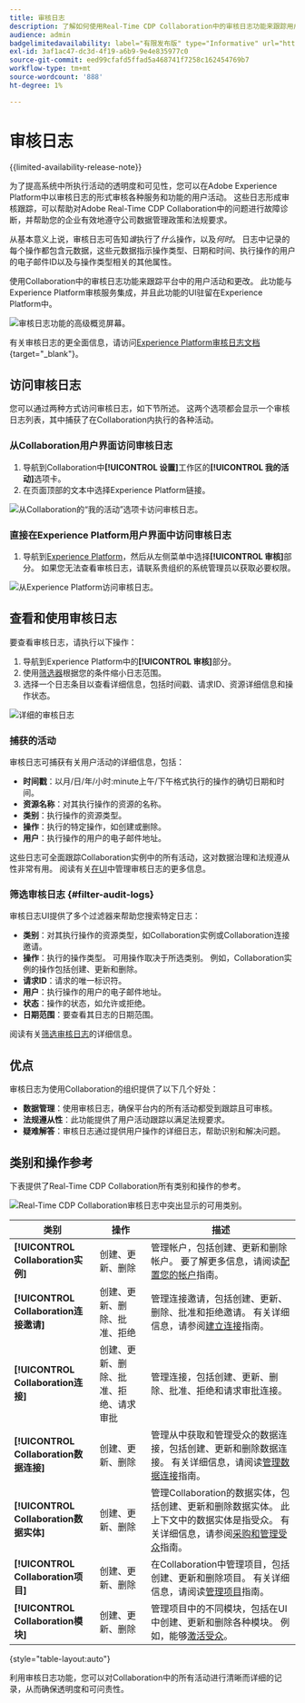 ```yaml
---
title: 审核日志
description: 了解如何使用Real-Time CDP Collaboration中的审核日志功能来跟踪用户活动和更改。
audience: admin
badgelimitedavailability: label="有限发布版" type="Informative" url="https://helpx.adobe.com/cn/legal/product-descriptions/real-time-customer-data-platform-collaboration.html newtab=true"
exl-id: 3af1ac47-dc3d-4f19-a6b9-9e4e835977c0
source-git-commit: eed99cfafd5ffad5a468741f7258c162454769b7
workflow-type: tm+mt
source-wordcount: '888'
ht-degree: 1%

---
```


# 审核日志

{{limited-availability-release-note}}

为了提高系统中所执行活动的透明度和可见性，您可以在Adobe Experience Platform中以审核日志的形式审核各种服务和功能的用户活动。 这些日志形成审核跟踪，可以帮助对Adobe Real-Time CDP Collaboration中的问题进行故障诊断，并帮助您的企业有效地遵守公司数据管理政策和法规要求。

从基本意义上说，审核日志可告知&#x200B;*谁*&#x200B;执行了&#x200B;*什么*&#x200B;操作，以及&#x200B;*何时*。 日志中记录的每个操作都包含元数据，这些元数据指示操作类型、日期和时间、执行操作的用户的电子邮件ID以及与操作类型相关的其他属性。

使用Collaboration中的审核日志功能来跟踪平台中的用户活动和更改。 此功能与Experience Platform审核服务集成，并且此功能的UI驻留在Experience Platform中。

![审核日志功能的高级概览屏幕。](/help/assets/setup/audit-logs/audit-logs-overview.png)

有关审核日志的更全面信息，请访问[Experience Platform审核日志文档](https://experienceleague.adobe.com/zh-hans/docs/experience-platform/landing/governance-privacy-security/audit-logs/overview){target="_blank"}。

## 访问审核日志

您可以通过两种方式访问审核日志，如下节所述。 这两个选项都会显示一个审核日志列表，其中捕获了在Collaboration内执行的各种活动。

### 从Collaboration用户界面访问审核日志

1. 导航到Collaboration中&#x200B;**[!UICONTROL 设置]**&#x200B;工作区的&#x200B;**[!UICONTROL 我的活动]**&#x200B;选项卡。
2. 在页面顶部的文本中选择Experience Platform链接。

![从Collaboration的“我的活动”选项卡访问审核日志。](/help/assets/setup/audit-logs/access-from-collaboration-ui.png)

### 直接在Experience Platform用户界面中访问审核日志

1. 导航到[Experience Platform](https://platform.adobe.com/)，然后从左侧菜单中选择&#x200B;**[!UICONTROL 审核]**&#x200B;部分。 如果您无法查看审核日志，请联系贵组织的系统管理员以获取必要权限。

![从Experience Platform访问审核日志。](/help/assets/setup/audit-logs/access-from-experience-platform-ui.png)

## 查看和使用审核日志

要查看审核日志，请执行以下操作：

1. 导航到Experience Platform中的&#x200B;**[!UICONTROL 审核]**&#x200B;部分。
2. 使用[筛选器](#filter-audit-logs)根据您的条件缩小日志范围。
3. 选择一个日志条目以查看详细信息，包括时间戳、请求ID、资源详细信息和操作状态。

![详细的审核日志](/help/assets/setup/audit-logs/filters-and-detailed-view.png)

### 捕获的活动

审核日志可捕获有关用户活动的详细信息，包括：

* **时间戳**：以月/日/年/小时:minute上午/下午格式执行的操作的确切日期和时间。
* **资源名称**：对其执行操作的资源的名称。
* **类别**：执行操作的资源类型。
* **操作**：执行的特定操作，如创建或删除。
* **用户**：执行操作的用户的电子邮件地址。

这些日志可全面跟踪Collaboration实例中的所有活动，这对数据治理和法规遵从性非常有用。 阅读有关[在UI](https://experienceleague.adobe.com/zh-hans/docs/experience-platform/landing/governance-privacy-security/audit-logs/overview#managing-audit-logs-in-the-ui)中管理审核日志的更多信息。

### 筛选审核日志 {#filter-audit-logs}

审核日志UI提供了多个过滤器来帮助您搜索特定日志：

* **类别**：对其执行操作的资源类型，如Collaboration实例或Collaboration连接邀请。
* **操作**：执行的操作类型。 可用操作取决于所选类别。 例如，Collaboration实例的操作包括创建、更新和删除。
* **请求ID**：请求的唯一标识符。
* **用户**：执行操作的用户的电子邮件地址。
* **状态**：操作的状态，如允许或拒绝。
* **日期范围**：要查看其日志的日期范围。

阅读有关[筛选审核日志](https://experienceleague.adobe.com/zh-hans/docs/experience-platform/landing/governance-privacy-security/audit-logs/overview#filter-audit-logs)的详细信息。

## 优点

审核日志为使用Collaboration的组织提供了以下几个好处：

* **数据管理**：使用审核日志，确保平台内的所有活动都受到跟踪且可审核。
* **法规遵从性**：此功能提供了用户活动跟踪以满足法规要求。
* **疑难解答**：审核日志通过提供用户操作的详细日志，帮助识别和解决问题。

## 类别和操作参考

下表提供了Real-Time CDP Collaboration所有类别和操作的参考。

![Real-Time CDP Collaboration审核日志中突出显示的可用类别。](/help/assets/setup/audit-logs/available-categories.png)

| 类别 | 操作 | 描述 |
|-------------------------------|------------------------------------------|-------------|
| **[!UICONTROL Collaboration实例]** | 创建、更新、删除 | 管理帐户，包括创建、更新和删除帐户。 要了解更多信息，请阅读[配置您的帐户](/help/guide/setup/onboard-account.md)指南。 |
| **[!UICONTROL Collaboration连接邀请]** | 创建、更新、删除、批准、拒绝 | 管理连接邀请，包括创建、更新、删除、批准和拒绝邀请。 有关详细信息，请参阅[建立连接](/help/guide/connect/establishing-connections.md)指南。 |
| **[!UICONTROL Collaboration连接]** | 创建、更新、删除、批准、拒绝、请求审批 | 管理连接，包括创建、更新、删除、批准、拒绝和请求审批连接。 |
| **[!UICONTROL Collaboration数据连接]** | 创建、更新、删除 | 管理从中获取和管理受众的数据连接，包括创建、更新和删除数据连接。 有关详细信息，请阅读[管理数据连接](/help/guide/setup/manage-data-connection.md)指南。 |
| **[!UICONTROL Collaboration数据实体]** | 创建、更新、删除 | 管理Collaboration的数据实体，包括创建、更新和删除数据实体。 此上下文中的数据实体是指受众。 有关详细信息，请参阅[采购和管理受众](/help/guide/setup/onboard-audiences.md)指南。 |
| **[!UICONTROL Collaboration项目]** | 创建、更新、删除 | 在Collaboration中管理项目，包括创建、更新和删除项目。 有关详细信息，请阅读[管理项目](/help/guide/collaborate/manage-projects.md)指南。 |
| **[!UICONTROL Collaboration模块]** | 创建、更新、删除 | 管理项目中的不同模块，包括在UI中创建、更新和删除各种模块。 例如，能够[激活受众](/help/guide/collaborate/activate.md)。 |

{style="table-layout:auto"}

利用审核日志功能，您可以对Collaboration中的所有活动进行清晰而详细的记录，从而确保透明度和可问责性。

